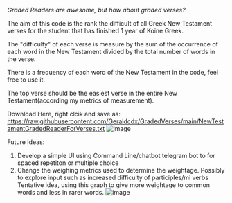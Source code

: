 *Graded Readers are awesome, but how about graded verses?*

The aim of this code is the rank the difficult of all Greek New Testament verses for the student that has finished 1 year of Koine Greek.

The "difficulty" of each verse is measure by the sum of the occurrence of each word in the New Testament divided by the total number of words in the verse.

There is a frequency of each word of the New Testament in the code, feel free to use it.

The top verse should be the easiest verse in the entire New Testament(according my metrics of measurement). 

Download Here, right clcik and save as:
https://raw.githubusercontent.com/Geraldcdx/GradedVerses/main/NewTestamentGradedReaderForVerses.txt
![image](https://user-images.githubusercontent.com/35788598/137582195-f99c92cd-1afa-469e-89f7-07fae3bb6c12.png)


Future Ideas: 
1) Develop a simple UI using Command Line/chatbot telegram bot to for spaced repetiton or multiple choice
2) Change the weighing metrics used to determine the weightage. Possibly to explore input such as increased difficulty of participles/mi verbs
Tentative idea, using this graph to give more weightage to common words and less in rarer words.
![image](https://user-images.githubusercontent.com/35788598/137592956-20d46d5b-2141-41f6-a31e-014bea93676b.png)



